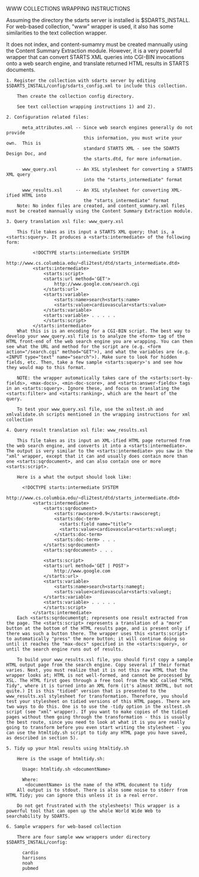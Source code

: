 WWW COLLECTIONS WRAPPING INSTRUCTIONS

Assuming the directory the sdarts server is installed is $SDARTS_INSTALL. For web-based collection, "www" wrapper is used, it also has some similarities to the text collection wrapper.

It does not index, and content-sumamry must be created mannually using the Content Summary Extraction module. However, it is a very powerful wrapper that can convert STARTS XML queries into CGI-BIN invocations onto a web search engine, and translate returned HTML results in STARTS documents.

	1. Register the collection with sdarts server by editing $SDARTS_INSTALL/config/sdarts_config.xml to include this collection.

		Then create the collection config directory.

		See text collection wrapping instructions 1) and 2).

	2. Configuration related files:

		  meta_attributes.xml -- Since web search engines generally do not provide 
								 this information, you must write your own.  This is
								 standard STARTS XML - see the SDARTS Design Doc, and
								 the starts.dtd, for more information.

		  www_query.xsl       -- An XSL stylesheet for converting a STARTS XML query
								 into the "starts_intermediate" format

		  www_results.xsl     -- An XSL stylesheet for converting XML-ified HTML into
								 the "starts_intermediate" format
		Note: No index files are created, and content_summary.xml files must be created mannually using the Content Summary Extraction module.

	3. Query translation xsl file: www_query.xsl

		This file takes as its input a STARTS XML query; that is, a <starts:squery>. It produces a <starts:intermediate> of the following form:

			  <!DOCTYPE starts:intermediate SYSTEM 
				http://www.cs.columbia.edu/~dli2test/dtd/starts_intermediate.dtd>
			  <starts:intermediate>
				  <starts:script>
				  <starts:url method='GET'>
					  http://www.google.com/search.cgi
				  </starts:url>
				  <starts:variable>
					  <starts:name>search<starts:name>
					  <starts:value>cardiovascular<starts:value>
				  </starts:variable>
				  <starts:variable> . . . . .
				  </starts:script>
			  </starts:intermediate>
		What this is is an encoding for a CGI-BIN script. The best way to develop your www_query.xsl file is to analyze the <form> tag of the HTML front-end of the web search engine you are wrapping. You can then see what the URL and method for the script are (e.g. <form action="/search.cgi" method="GET">), and what the variables are (e.g. <INPUT type="text" name="search">). Make sure to look for hidden fields, etc. Then, take a few sample <starts:squery>'s and see how they would map to this format.

		NOTE: the wrapper automatically takes care of the <starts:sort-by-fields>, <max-docs>, <min-doc-score>, and <starts:answer-fields> tags in an <starts:squery>. Ignore these, and focus on translating the <starts:filter> and <starts:ranking>, which are the heart of the query.

		To test your www_query.xsl file, use the xsltest.sh and xmlvalidate.sh scripts mentioned in the wrapping instructions for xml collection

	4. Query result translation xsl file: www_results.xsl

		This file takes as its input an XML-ified HTML page returned from the web search engine, and converts it into a <starts:intermediate>. The output is very similar to the <starts:intermediate> you saw in the "xml" wrapper, except that it can and usually does contain more than one <starts:sqrdocument>, and can also contain one or more <starts:script>.

		Here is a what the output should look like:

		  <!DOCTYPE starts:intermediate SYSTEM 
			http://www.cs.columbia.edu/~dli2test/dtd/starts_intermediate.dtd>
			  <starts:intermediate>
				  <starts:sqrdocument>
					  <starts:rawscore>0.9</starts:rawscoregt;
					  <starts:doc-term>
						<starts:field name="title">
						<starts:value>cardiovascular<starts:valuegt;
					  </starts:doc-term>
					  <starts:doc-term> . . .
				  </starts:sqrdocument>
				  <starts:sqrdocument> . . .

				  <starts:script>
				  <starts:url method='GET | POST'>
					  http://www.google.com
				  </starts:url>
				  <starts:variable>
					  <starts:name>search<starts:namegt;
					  <starts:value>cardiovascular<starts:valuegt;
				  </starts:variable>
				  <starts:variable> . . . . .
				  </starts:script>
			  </starts:intermediate>
		Each <starts:sqrdocumentgt; represents one result extracted from the page. The <starts:script> represents a translation of a "more" button at the bottom of the HTML results page, and is present only if there was such a button there. The wrapper uses this <starts:script> to automatically "press" the more button; it will continue doing so until it reaches the "max-docs" specified in the <starts:squery>, or until the search engine runs out of results.

		To build your www_results.xsl file, you should first copy a sample HTML output page from the search engine. Copy several if their format varies. Next, you must realize that it is not this raw HTML that the wrapper looks at; HTML is not well-formed, and cannot be processed by XSL. The HTML first goes through a free tool from the W3C called "HTML Tidy", where it is turned into an XML form (it's almost XHTML, but not quite.) It is this "tidied" version that is presented to the www_results.xsl stylesheet for transformation. Therefore, you should test your stylesheet on tidied versions of this HTML pages. There are two ways to do this. One is to use the -tidy option in the xsltest.sh script (see "xml" wrapper). If you want to make copies of the tidied pages without them going through the transformation - this is usually the best route, since you need to look at what it is you are really going to transform before you even start writing the stylesheet - you can use the htmltidy.sh script to tidy any HTML page you have saved, as described in section 5).

	5. Tidy up your html results using htmltidy.sh

		Here is the usage of htmltidy.sh:

		  Usage: htmltidy.sh <documentName>

		  Where:
		   <documentName> is the name of the HTML document to tidy
		All output is to stdout. There is also some noise to stderr from HTML Tidy; you can ignore this unless it is a real error.

		Do not get frustrated with the stylesheets! This wrapper is a powerful tool that can open up the whole World Wide Web to searchability by SDARTS.

	6. Sample wrappers for web-based collection

		There are four sample www wrappers under directory $SDARTS_INSTALL/config:

		  cardio
		  harrisons
		  noah
		  pubmed